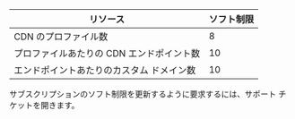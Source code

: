 
リソース | ソフト制限
---------|-----------
CDN のプロファイル数 | 8
プロファイルあたりの CDN エンドポイント数 | 10
エンドポイントあたりのカスタム ドメイン数 | 10 

サブスクリプションのソフト制限を更新するように要求するには、サポート チケットを開きます。

<!---HONumber=AcomDC_0824_2016-->